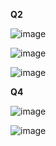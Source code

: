 **Q2**













![image](https://github.com/user-attachments/assets/8320f6e8-b087-42aa-998d-04ab2619e7b3)












![image](https://github.com/user-attachments/assets/25152c7e-f648-402f-be32-1604b76463ae)
















![image](https://github.com/user-attachments/assets/15e988c6-8b35-4364-9269-11344face367)

























**Q4**




































![image](https://github.com/user-attachments/assets/3c4f415c-3ea0-4d5d-9842-ec5c941bcecc)
















![image](https://github.com/user-attachments/assets/761dbc01-2476-4f91-86b5-321382fe2d6e)

